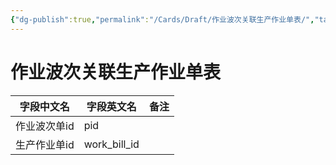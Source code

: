 ```yaml
---
{"dg-publish":true,"permalink":"/Cards/Draft/作业波次关联生产作业单表/","tags":["江淮毅昌/蝶创I-MES/MES"]}
---
```



# 作业波次关联生产作业单表

| **字段中文名** | **字段英文名**    | **备注** |
| --------- | ------------ | ------ |
| 作业波次单id   | pid          |        |
| 生产作业单id   | work_bill_id |        |
